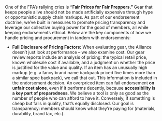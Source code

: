 One of the FPA’s rallying cries is **“Fair Prices for Fair Preppers.”** Gear that keeps people alive should not be made artificially expensive through hype or opportunistic supply chain markups. As part of our endorsement doctrine, we’ve built in measures to promote pricing transparency and leverage our collective buying power for the good of members, all while keeping endorsements ethical. Below are the key components of how we handle pricing and procurement in tandem with endorsements:  
- **Full Disclosure of Pricing Factors:** When evaluating gear, the Alliance doesn’t just look at performance – we also examine cost. Our gear review reports include an analysis of pricing: the typical retail price, known wholesale cost if available, and a judgment on whether the price is justified for the value and quality. If an item has an unusually high markup (e.g. a fancy brand name backpack priced five times more than a similar spec backpack), we call that out. This information is included in the endorsement decision. An overpriced item can fail endorsement **on unfair cost alone**, even if it performs decently, because **accessibility is a key part of preparedness**. We believe a tool is only as good as the number of people who can afford to have it. Conversely, if something is cheap but fails in quality, that’s equally disclosed. Our goal is transparency: members should know what they’re paying for (materials, durability, brand tax, etc.).